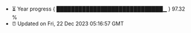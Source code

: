 - ⏳ Year progress { █████████████████████████████▁ } 97.32 %
- ⏰ Updated on Fri, 22 Dec 2023 05:16:57 GMT

